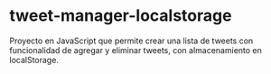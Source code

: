 # tweet-manager-localstorage
Proyecto en JavaScript que permite crear una lista de tweets con funcionalidad de agregar y eliminar tweets, con almacenamiento en localStorage.  
